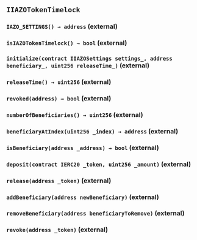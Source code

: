 ## `IIAZOTokenTimelock`






### `IAZO_SETTINGS() → address` (external)





### `isIAZOTokenTimelock() → bool` (external)





### `initialize(contract IIAZOSettings settings_, address beneficiary_, uint256 releaseTime_)` (external)





### `releaseTime() → uint256` (external)





### `revoked(address) → bool` (external)





### `numberOfBeneficiaries() → uint256` (external)





### `beneficiaryAtIndex(uint256 _index) → address` (external)





### `isBeneficiary(address _address) → bool` (external)





### `deposit(contract IERC20 _token, uint256 _amount)` (external)





### `release(address _token)` (external)





### `addBeneficiary(address newBeneficiary)` (external)





### `removeBeneficiary(address beneficiaryToRemove)` (external)





### `revoke(address _token)` (external)







